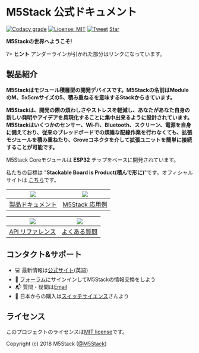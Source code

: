 # M5Stack 公式ドキュメント

[![Codacy grade](https://img.shields.io/codacy/grade/860d40719cbd4e0f91e145b87ec7c29a.svg?style=flat-square)](https://www.codacy.com/app/watson8544/M5Stack-Documentation-docsify?utm_source=github.com&amp;utm_medium=referral&amp;utm_content=watson8544/M5Stack-Documentation-docsify&amp;utm_campaign=Badge_Grade)
[![License: MIT](https://img.shields.io/badge/License-MIT-yellow.svg?style=flat-square)](https://github.com/watson8544/M5Stack-Documentation-docsify/blob/master/LICENSE)
[![Tweet](https://img.shields.io/twitter/url/http/shields.io.svg?style=social)](https://twitter.com/intent/tweet?url=https%3A%2F%2Fgithub.com%2Fjhildenbiddle%2Fdocsify-themeable&hashtags=css,docsify,developers,frontend)
<a class="github-button" href="https://github.com/watson8544/M5Stack-Documentation-docsify" data-icon="octicon-star" data-show-count="true" aria-label="Star watson8544/M5Stack-Documentation-docsify on GitHub">Star</a>

**M5Stackの世界へようこそ!**

?> **ヒント** アンダーラインが引かれた部分はリンクになっています。

<!-- <figure class="thumbnails">
    <img src="assets/img/m5stack.png" alt="Screenshot of coverpage" title="Cover page">
</figure> -->

## 製品紹介

**M5Stackはモジュール積層型の開発デバイスです。M5Stackの名前はModuleのM、5x5cmサイズの5、積み重ねるを意味するStackからきています。**

**M5Stackは、開発の際の煩わしさやストレスを軽減し、あなたがあなた自身の新しい発明やアイデアを具現化することに集中出来るように設計されています。M5Stackはいくつかのセンサー、Wi-Fi、Bluetooth、スクリーン、電源を自身に備えており、従来のブレッドボードでの煩雑な配線作業を行わなくても、拡張モジュールを積み重ねたり、Groveコネクタを介して拡張ユニットを簡単に接続することが可能です。**

M5Stack Coreモジュールは **ESP32** チップをベースに開発されています。

私たちの目標は "**Stackable Board is Product(積んで形に)**"です。オフィシャルサイトは [こちら](www.m5stack.com)です。

<!-- <figure class="thumbnails">
    <img src="assets/img/transport.gif" alt="Screenshot of coverpage" title="Cover page">
</figure> -->

|<img src="assets/img/introduction_pics/product-documents.jpg"> | <img src="assets/img/introduction_pics/m5-awesome.jpg"> |
|:---:|:---:|
|[製品ドキュメント](ja/product_documents_ja) | [M5Stack 応用例](ja/m5stack_cases_ja) |

|<img src="assets/img/introduction_pics/m5-api-reference.jpg"> | <img src="assets/img/introduction_pics/FAQ.jpg">|
|:---:|:---:|
|[API リファレンス](ja/api_reference_ja) | [よくある質問](ja/faq_ja)|

<!--
|<img src="https://github.com/m5stack/m5-docs/tree/master/docs/assets/img/introduction_pics/product-documents.jpg"> | <img src="https://github.com/m5stack/m5-docs/tree/master/docs/assets/img/introduction_pics/m5-awesome.jpg"> |
|:---:|:---:|
|[製品ドキュメント](ja/product_documents_ja) | [M5Stack 応用例](ja/m5stack_cases_ja) |

|<img src="https://github.com/m5stack/m5-docs/tree/master/docs/assets/img/introduction_pics/m5-api-reference.jpg"> | <img src="https://github.com/m5stack/m5-docs/tree/master/docs/assets/img/introduction_pics/FAQ.jpg">|
|:---:|:---:|
|[API リファレンス](ja/api_reference_ja) | [よくある質問](ja/faq_ja)| -->

## コンタクト&サポート

- :computer: 最新情報は[公式サイト](http://www.m5stack.com)(英語)
- :busts_in_silhouette: [フォーラム](http://forum.m5stack.com)にサインインしてM5Stackの情報交換をしよう
- :mailbox_with_mail: 質問・疑問は[Email](mailto:tech@m5stack.com)
- :convenience_store: 日本からの購入は[スイッチサイエンス](https://www.switch-science.com/catalog/list/770/)さんより

## ライセンス

このプロジェクトのライセンスは[MIT license](https://github.com/watson8544/M5Stack-Documentation-docsify/blob/master/LICENSE)です。

Copyright (c) 2018 M5Stack ([@M5Stack](https://twitter.com/M5Stack))

<!-- GitHub Buttons -->
<script async defer src="https://buttons.github.io/buttons.js"></script>
